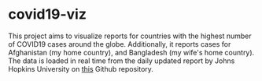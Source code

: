 # covid19-viz
This project aims to visualize reports for countries with the highest number of COVID19 cases around the globe. Additionally, it reports cases for Afghanistan (my home country), and Bangladesh (my wife's home country). The data is loaded in real time from the daily updated report by Johns Hopkins University on [this](https://github.com/CSSEGISandData/COVID-19) Github repository. 

